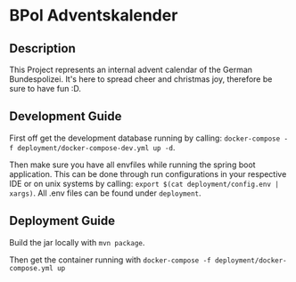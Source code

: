 # BPol Adventskalender

## Description
This Project represents an internal advent calendar of the German Bundespolizei. 
It's here to spread cheer and christmas joy, therefore be sure to have fun :D.

## Development Guide
First off get the development database running by calling: ``docker-compose -f deployment/docker-compose-dev.yml up -d``.

Then make sure you have all envfiles while running the spring boot application. 
This can be done through run configurations in your respective IDE or on unix systems by calling: ``export $(cat deployment/config.env | xargs)``.
All .env files can be found under ``deployment``.

## Deployment Guide
Build the jar locally with ``mvn package``.

Then get the container running with ``docker-compose -f deployment/docker-compose.yml up``